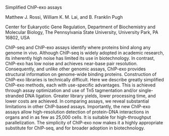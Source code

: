 Simplified ChIP-exo assays

Matthew J. Rossi, William K. M. Lai, and B. Franklin Pugh

Center for Eukaryotic Gene Regulation, Department of Biochemistry and Molecular Biology, The Pennsylvania State University, University Park, PA 16802, USA

ChIP-seq and ChIP-exo assays identify where proteins bind along any genome in vivo. Although ChIP-seq is widely adopted in academic research, its inherently high noise has limited its use in biotechnology. In contrast, ChIP-exo has low noise and achieves near-base pair resolution. Consequently, and unlike other genomic assays, ChIP-exo provides structural information on genome-wide binding proteins. Construction of ChIP-exo libraries is technically difficult. Here we describe greatly simplified ChIP-exo methods, each with use-specific advantages. This is achieved through assay optimization and use of Tn5 tagmentation and/or single-stranded DNA ligation. Greater library yields, lower processing time, and lower costs are achieved. In comparing assays, we reveal substantial limitations in other ChIP-based assays.  Importantly, the new ChIP-exo assays allow high-resolution detection of protein-DNA interactions in organs and in as few as 25,000 cells. It is suitable for high-throughput parallelization. The simplicity of ChIP-exo now makes it a highly appropriate substitute for ChIP-seq, and for broader adoption in biotechnology. 
